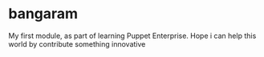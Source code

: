 # bangaram
My first module, as part of learning Puppet Enterprise. 
Hope i can help this world by contribute something innovative

